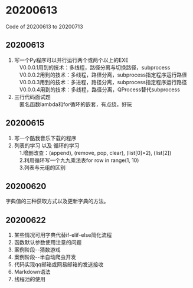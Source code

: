 # 20200613
Code of 20200613 to 20200713

## 20200613  
1. 写一个Py程序可以并行运行两个或两个以上的EXE  
&emsp;V0.0.0.1用到的技术：多线程，路径分离与切换路径，subprocess  
&emsp;V0.0.0.2用到的技术：多线程，路径分离，subprocess指定程序运行路径  
&emsp;V0.0.0.3用到的技术：多进程，路径分离，subprocess指定程序运行路径  
&emsp;V0.0.0.4用到的技术：多线程，路径分离，QProcess替代subprocess
2. 三行代码面试题  
&emsp;匿名函数lambda和for循环的嵌套，有点绕，好玩  
## 20200615
1. 写一个酷我音乐下载的程序
2. 列表的学习 以及 循环的学习  
&emsp;1.增删改查：(append), (remove, pop, clear), (list[0]=2), (list[2])  
&emsp;2.利用循环写一个九九乘法表for row in range(1, 10)  
&emsp;3.列表与元组的区别  
## 20200620
字典值的三种获取方式以及更新字典的方法。
## 20200622
1. 某些情况可用字典代替if-elif-else简化流程
2. 函数默认参数使用注意的问题
3. 案例阶段--猜数游戏  
4. 案例阶段--半自动爬虫开发
5. 代码实现qq邮箱或网易邮箱的发送接收
6. Markdown语法
7. 线程池的使用